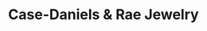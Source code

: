 ---
title: "Case-Daniels & Rae Jewelry"
url: /suttons-bay/case-daniels-and-rae-jewelry/
shop: jewelry
---